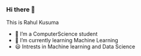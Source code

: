 ### Hi there 👋



This is Rahul Kusuma

- 🔭 I’m a ComputerScience student
- 🌱 I’m currently learning Machine Learning
- 😃 Intrests in Machine learning and Data Science
